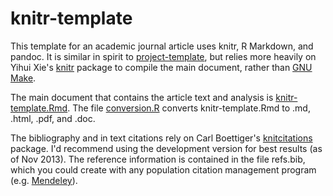 knitr-template
==============

This template for an academic journal article uses knitr, R Markdown, and pandoc. 
It is similar in spirit to [project-template](https://github.com/mbjoseph/project-template), but relies more heavily on Yihui Xie's [knitr](http://yihui.name/knitr/) package to compile the main document, rather than [GNU Make](http://www.gnu.org/software/make/). 

The main document that contains the article text and analysis is [knitr-template.Rmd](https://github.com/mbjoseph/knitr-template/blob/master/knitr-template.Rmd). 
The file [conversion.R](https://github.com/mbjoseph/knitr-template/blob/master/conversion.R) converts knitr-template.Rmd to .md, .html, .pdf, and .doc. 

The bibliography and in text citations rely on Carl Boettiger's  [knitcitations](https://github.com/cboettig/knitcitations) package. 
I'd recommend using the development version for best results (as of Nov 2013). 
The reference information is contained in the file refs.bib, which you could create with any population citation management program (e.g. [Mendeley](http://www.mendeley.com/)). 
